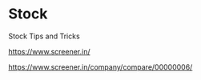 # Stock

Stock Tips and Tricks


https://www.screener.in/

https://www.screener.in/company/compare/00000006/

